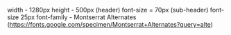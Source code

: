 width - 1280px
height - 500px
(header) font-size = 70px
(sub-header) font-size 25px
font-family - Montserrat Alternates (https://fonts.google.com/specimen/Montserrat+Alternates?query=alte)